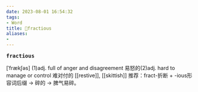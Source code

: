 ```yaml
---
date: 2023-08-01 16:54:32
tags: 
- Word
title: 📖fractious
aliases: 
- 
---
```


<pre><strong>fractious</strong></pre>

[ˈfrækʃəs]
(1)adj. full of anger and disagreement 易怒的(2)adj. hard to manage or control 难对付的
[[restive]], [[skittish]]
推荐：fract-折断 + -ious形容词后缀 → 碎的 → 脾气易碎。